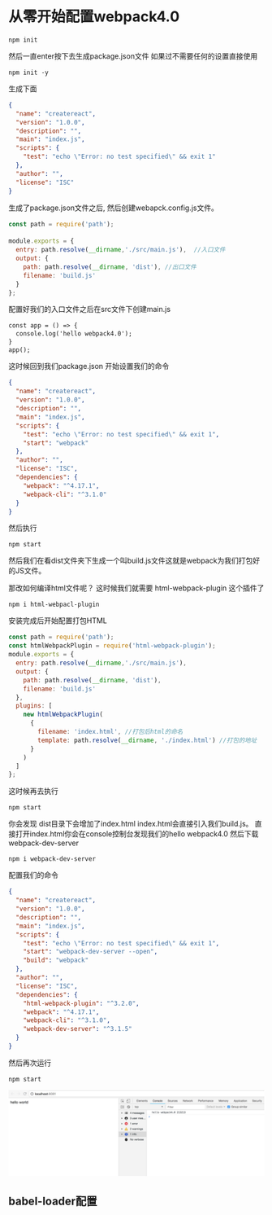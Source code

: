 # 从零开始配置webpack4.0
```dash
npm init
```
然后一直enter按下去生成package.json文件
如果过不需要任何的设置直接使用
```
npm init -y
```
生成下面
```json
{
  "name": "createreact",
  "version": "1.0.0",
  "description": "",
  "main": "index.js",
  "scripts": {
    "test": "echo \"Error: no test specified\" && exit 1"
  },
  "author": "",
  "license": "ISC"
}
```

生成了package.json文件之后, 然后创建webapck.config.js文件。

```js
const path = require('path');

module.exports = {
  entry: path.resolve(__dirname,'./src/main.js'),  //入口文件
  output: {
    path: path.resolve(__dirname, 'dist'), //出口文件
    filename: 'build.js'
  }
};

```
配置好我们的入口文件之后在src文件下创建main.js

```
const app = () => {
  console.log('hello webpack4.0');
}
app();
```
这时候回到我们package.json 开始设置我们的命令

```json
{
  "name": "createreact",
  "version": "1.0.0",
  "description": "",
  "main": "index.js",
  "scripts": {
    "test": "echo \"Error: no test specified\" && exit 1",
    "start": "webpack"
  },
  "author": "",
  "license": "ISC",
  "dependencies": {
    "webpack": "^4.17.1",
    "webpack-cli": "^3.1.0"
  }
}

```
然后执行
```
npm start
```
然后我们在看dist文件夹下生成一个叫build.js文件这就是webpack为我们打包好的JS文件。

那改如何编译html文件呢？
这时候我们就需要 html-webpack-plugin 这个插件了

```
npm i html-webpacl-plugin
```
安装完成后开始配置打包HTML

```js
const path = require('path');
const htmlWebpackPlugin = require('html-webpack-plugin');
module.exports = {
  entry: path.resolve(__dirname,'./src/main.js'),
  output: {
    path: path.resolve(__dirname, 'dist'),
    filename: 'build.js'
  },
  plugins: [
    new htmlWebpackPlugin(
      {
        filename: 'index.html', //打包后html的命名
        template: path.resolve(__dirname, './index.html') //打包的地址
      }
    )
  ]
};

```
这时候再去执行 
```
npm start 
```
你会发现 dist目录下会增加了index.html
index.html会直接引入我们build.js。
直接打开index.html你会在console控制台发现我们的hello webpack4.0
然后下载webpack-dev-server

```
npm i webpack-dev-server
```
配置我们的命令

```json
{
  "name": "createreact",
  "version": "1.0.0",
  "description": "",
  "main": "index.js",
  "scripts": {
    "test": "echo \"Error: no test specified\" && exit 1",
    "start": "webpack-dev-server --open",
    "build": "webpack"
  },
  "author": "",
  "license": "ISC",
  "dependencies": {
    "html-webpack-plugin": "^3.2.0",
    "webpack": "^4.17.1",
    "webpack-cli": "^3.1.0",
    "webpack-dev-server": "^3.1.5"
  }
}
```

然后再次运行

```
npm start
```
![avatar](./assess/img/WechatIMG4180.jpeg)
## babel-loader配置

